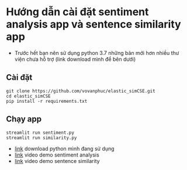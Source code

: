 # Hướng dẫn cài đặt sentiment analysis app và sentence similarity app


- Trước hết bạn nên sử dụng python 3.7 những bản mới hơn nhiều thư viện chưa hỗ trợ (link download mình để bên dưới)

## Cài đặt
```
git clone https://github.com/vovanphuc/elastic_simCSE.git
cd elastic_simCSE
pip install -r requirements.txt
```
## Chạy app
```
streamlit run sentiment.py
streamlit run similarity.py
```

- [link](https://python.en.uptodown.com/windows/download/2114753) download python mình đang sử dụng
- [link](https://youtu.be/63D20EBuUXc) video demo sentiment analysis
- [link](https://youtu.be/5aYvkftOA6s) video demo sentence similarity
  
     
